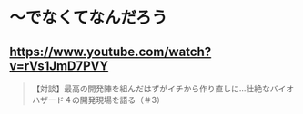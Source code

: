 # ～でなくてなんだろう

## https://www.youtube.com/watch?v=rVs1JmD7PVY

> 【対談】最高の開発陣を組んだはずがイチから作り直しに…壮絶なバイオハザード４の開発現場を語る（＃3）
